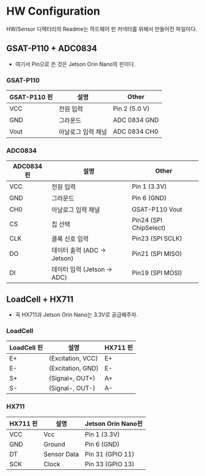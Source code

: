 # HW Configuration
HW/Sensor 디렉터리의 Readme는 하드웨어 핀 커넥터를 위해서 만들어진 파일이다.

## GSAT-P110 + ADC0834

* 여기서 Pin으로 쓴 것은 Jetson Orin Nano의 핀이다.

### GSAT-P110
| **GSAT-P110 핀** | **설명**                  | **Other**                  |
|------------------|---------------------------|----------------------------|
| VCC              | 전원 입력                 | Pin 2 (5.0 V)              |
| GND              | 그라운드                  | ADC 0834 GND               |
| Vout             | 아날로그 입력 채널        | ADC 0834 CH0               |

### ADC0834
| **ADC0834 핀**   | **설명**                  | **Other**                  |
|------------------|---------------------------|----------------------------|
| VCC              | 전원 입력                 | Pin 1 (3.3V)               |
| GND              | 그라운드                  | Pin 6 (GND)                |
| CH0              | 아날로그 입력 채널        | GSAT-P110 Vout  |
| CS               | 칩 선택                   | Pin24 (SPI ChipSelect)     |
| CLK              | 클록 신호 입력            | Pin23 (SPI SCLK)           |
| DO               | 데이터 출력 (ADC → Jetson)| Pin21 (SPI MISO)           |
| DI               | 데이터 입력 (Jetson → ADC)| Pin19 (SPI MOSI)           |


## LoadCell + HX711

- 꼭 HX711과 Jetson Orin Nano는 3.3V로 공급해주자.

### LoadCell
| **LoadCell 핀**   | **설명**                  | **HX711 핀**                  |
|------------------|---------------------------|----------------------------|
| E+               | (Excitation, VCC)         | E+                         |
| E-               | (Excitation, GND)         | E-                         |
| S+               | (Signal+, OUT+)           | A+                         |
| S-               | (Signal-, OUT-)           | A-                         |

### HX711
| **HX711 핀**      | **설명**                  | **Jetson Orin Nano핀**           |
|------------------|---------------------------|----------------------------|
| VCC               | Vcc                       | Pin 1 (3.3V)               |
| GND               | Ground                    | Pin 6 (GND)                |
| DT                | Sensor Data               | Pin 31 (GPIO 11)           |
| SCK               | Clock                     | Pin 33 (GPIO 13)           |